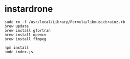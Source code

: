 instardrone
===========


````
sudo rm -f /usr/local/Library/Formula/libmusicbrainz.rb
brew update
brew install gfortran
brew install opencv
brew install ffmpeg
````

````
npm install
node index.js
````

